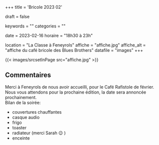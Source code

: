 +++
title = 'Bricole 2023 02'

draft = false

keywords =  ""
categories = ""

date = 2023-02-16
horaire = "18h30 à 23h"

location = "La Classe à Feneyrols"
affiche = "affiche.jpg"
affiche_alt = "affiche du café bricole des Blues Brothers"
datafile = "images"
+++

<div class="w-1/6 mx-auto">
{{< images/srcsetInPage src="affiche.jpg" >}}
</div>


## Commentaires
Merci à Feneyrols de nous avoir accueilli, pour le Café Rafistole de février.  
Nous vous attendons pour la prochaine édition, la date sera annoncée prochainement.  
Bilan de la soirée:
- couvertures chauffantes
- casque audio
- frigo
- toaster
- radiateur (merci Sarah 😉 )
- enceinte